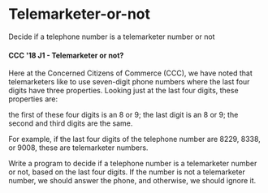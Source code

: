 # Telemarketer-or-not
Decide if a telephone number is a telemarketer number or not
#### CCC '18 J1 - Telemarketer or not?

Here at the Concerned Citizens of Commerce (CCC), we have noted that telemarketers like to use seven-digit phone numbers where the last four digits have three properties. Looking just at the last four digits, these properties are:

the first of these four digits is an 8 or 9;
the last digit is an 8 or 9;
the second and third digits are the same.

For example, if the last four digits of the telephone number are 8229, 8338, or 9008, these are telemarketer numbers.

Write a program to decide if a telephone number is a telemarketer number or not, based on the last four digits. If the number is not a telemarketer number, we should answer the phone, and otherwise, we should ignore it.

